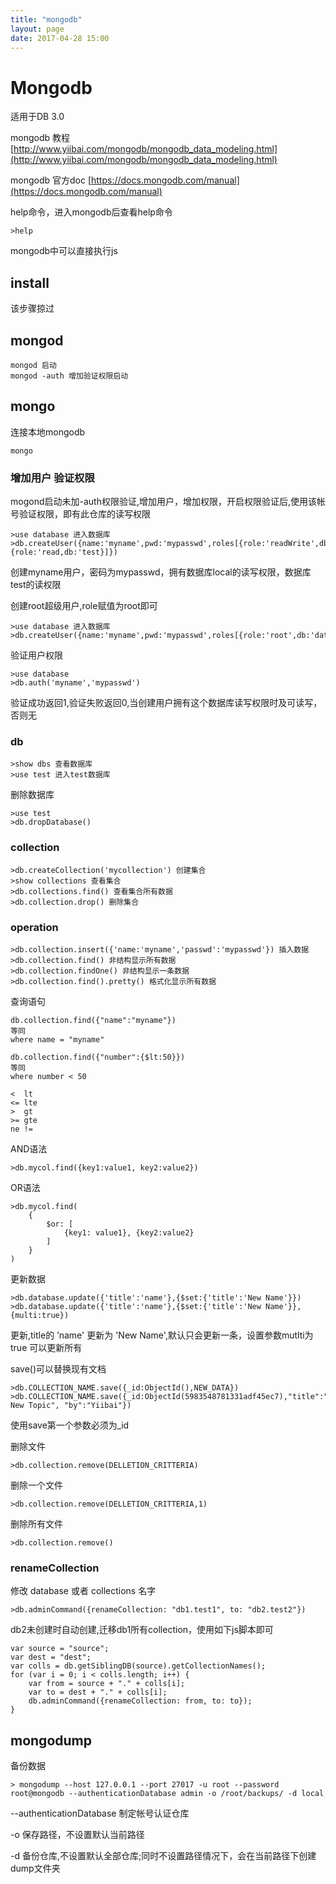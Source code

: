 ```yaml
---
title: "mongodb"
layout: page
date: 2017-04-28 15:00
---
```



# Mongodb

适用于DB 3.0

mongodb 教程[http://www.yiibai.com/mongodb/mongodb_data_modeling.html](http://www.yiibai.com/mongodb/mongodb_data_modeling.html)

mongodb 官方doc [https://docs.mongodb.com/manual](https://docs.mongodb.com/manual)

help命令，进入mongodb后查看help命令
```
>help 
```

mongodb中可以直接执行js

## install

该步骤掠过


## mongod

```
mongod 启动
mongod -auth 增加验证权限启动
```

## mongo

连接本地mongodb
```
mongo
```

### 增加用户  验证权限

mogond启动未加-auth权限验证,增加用户，增加权限，开启权限验证后,使用该帐号验证权限，即有此仓库的读写权限
```
>use database 进入数据库
>db.createUser({name:'myname',pwd:'mypasswd',roles[{role:'readWrite',db:'local'},{role:'read,db:'test}]})
```
创建myname用户，密码为mypasswd，拥有数据库local的读写权限，数据库test的读权限

创建root超级用户,role赋值为root即可
```
>use database 进入数据库
>db.createUser({name:'myname',pwd:'mypasswd',roles[{role:'root',db:'database}]})
```

验证用户权限
```
>use database
>db.auth('myname','mypasswd')
```
验证成功返回1,验证失败返回0,当创建用户拥有这个数据库读写权限时及可读写，否则无

### db

```
>show dbs 查看数据库
>use test 进入test数据库
```

删除数据库
```
>use test 
>db.dropDatabase()
```

### collection 

```
>db.createCollection('mycollection') 创建集合
>show collections 查看集合
>db.collections.find() 查看集合所有数据
>db.collection.drop() 删除集合

```

### operation

```
>db.collection.insert({'name:'myname','passwd':'mypasswd'}) 插入数据
>db.collection.find() 非结构显示所有数据
>db.collection.findOne() 非结构显示一条数据
>db.collection.find().pretty() 格式化显示所有数据
```

查询语句
```
db.collection.find({"name":"myname"})
等同
where name = "myname"

db.collection.find({"number":{$lt:50}})
等同
where number < 50
```

```
<  lt
<= lte
>  gt
>= gte
ne !=
```

AND语法
```
>db.mycol.find({key1:value1, key2:value2})
```

OR语法
```
>db.mycol.find(
    {
        $or: [
            {key1: value1}, {key2:value2}
        ]
    }
)
```

更新数据
```
>db.database.update({'title':'name'},{$set:{'title':'New Name'}})
>db.database.update({'title':'name'},{$set:{'title':'New Name'}},{multi:true})
```
更新,title的 ’name' 更新为 'New Name',默认只会更新一条，设置参数mutlti为true 可以更新所有

save()可以替换现有文档
```
>db.COLLECTION_NAME.save({_id:ObjectId(),NEW_DATA})
>db.COLLECTION_NAME.save({_id:ObjectId(5983548781331adf45ec7),"title":"Yiibai New Topic", "by":"Yiibai"})
```
使用save第一个参数必须为_id


删除文件
```
>db.collection.remove(DELLETION_CRITTERIA)
```
删除一个文件
```
>db.collection.remove(DELLETION_CRITTERIA,1)
```
删除所有文件
```
>db.collection.remove()
```

### renameCollection

修改 database 或者 collections 名字

```
>db.adminCommand({renameCollection: "db1.test1", to: "db2.test2"})
```

db2未创建时自动创建,迁移db1所有collection，使用如下js脚本即可

```
var source = "source";
var dest = "dest";
var colls = db.getSiblingDB(source).getCollectionNames();
for (var i = 0; i < colls.length; i++) {
    var from = source + "." + colls[i];
    var to = dest + "." + colls[i];
    db.adminCommand({renameCollection: from, to: to});
}
```

## mongodump

备份数据

```
> mongodump --host 127.0.0.1 --port 27017 -u root --password root@mongodb --authenticationDatabase admin -o /root/backups/ -d local
```

--authenticationDatabase 制定帐号认证仓库

-o 保存路径，不设置默认当前路径

-d 备份仓库,不设置默认全部仓库;同时不设置路径情况下，会在当前路径下创建dump文件夹







